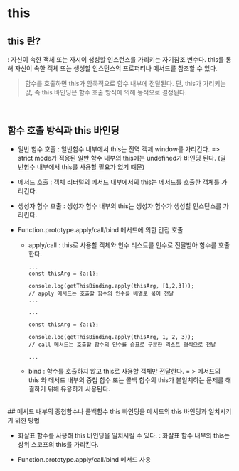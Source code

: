 # this

## this 란?

: 자신이 속한 객체 또는 자시이 생성할 인스턴스를 가리키는 자기참조 변수다.
this를 통해 자신이 속한 객체 또는 생성할 인스턴스의 프로퍼티나 메서드를 참조할 수 있다.

> 함수를 호출하면 this가 암묵적으로 함수 내부에 전달된다.
> 단, this가 가리키는 값, 즉 this 바인딩은 함수 호출 방식에 의해 동적으로 결정된다.

<br/>

## 함수 호출 방식과 this 바인딩

- 일반 함수 호출
  : 일반함수 내부에서 this는 전역 객체 window를 가리킨다.
  => strict mode가 적용된 일반 함수 내부의 this에는 undefined가 바인딩 된다. (일반함수 내부에서 this를 사용할 필요가 없기 떄문)

- 메서드 호출
  : 객체 리터럴의 메서드 내부에서의 this는 메서드를 호출한 객체를 가리킨다.

- 생성자 함수 호출
  : 생성자 함수 내부의 this는 생성자 함수가 생성할 인스턴스를 가리킨다.

- Function.prototype.apply/call/bind 메서드에 의한 간접 호출

  - apply/call
    : this로 사용할 객체와 인수 리스트를 인수로 전달받아 함수를 호출한다.

    ```
    ...
    const thisArg = {a:1};

    console.log(getThisBinding.apply(thisArg, [1,2,3]));
    // apply 메서드는 호출할 함수의 인수를 배열로 묶어 전달
    ...

    ```

    ```
    ...

    const thisArg = {a:1};

    console.log(getThisBinding.apply(thisArg, 1, 2, 3));
    // call 메서드는 호출할 함수의 인수를 숨표로 구분한 리스트 형식으로 전달

    ...

    ```

  - bind
    : 함수를 호출하지 않고 this로 사용할 객체만 전달한다. = > 메서드의 this 와 메서드 내부의 중첩 함수 또는 콜백 함수의 this가 불일치하는 문제를 해결하기 위해 유용하게 사용된다.

<br/>
## 메서드 내부의 중첩함수나 콜백함수 this 바인딩을 메서드의 this 바인딩과 일치시키기 위한 방법

- 화살표 함수를 사용해 this 바인딩을 일치시킬 수 있다.
  : 화살표 함수 내부의 this는 상위 스코프의 this를 가리킨다.

- Function.prototype.apply/call/bind 메서드 사용
